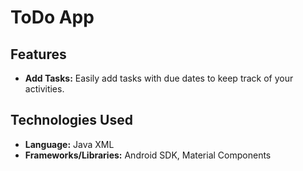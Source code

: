 # ToDo App

## Features

- **Add Tasks:** Easily add tasks with due dates to keep track of your activities.

## Technologies Used

- **Language:** Java XML
- **Frameworks/Libraries:** Android SDK, Material Components

